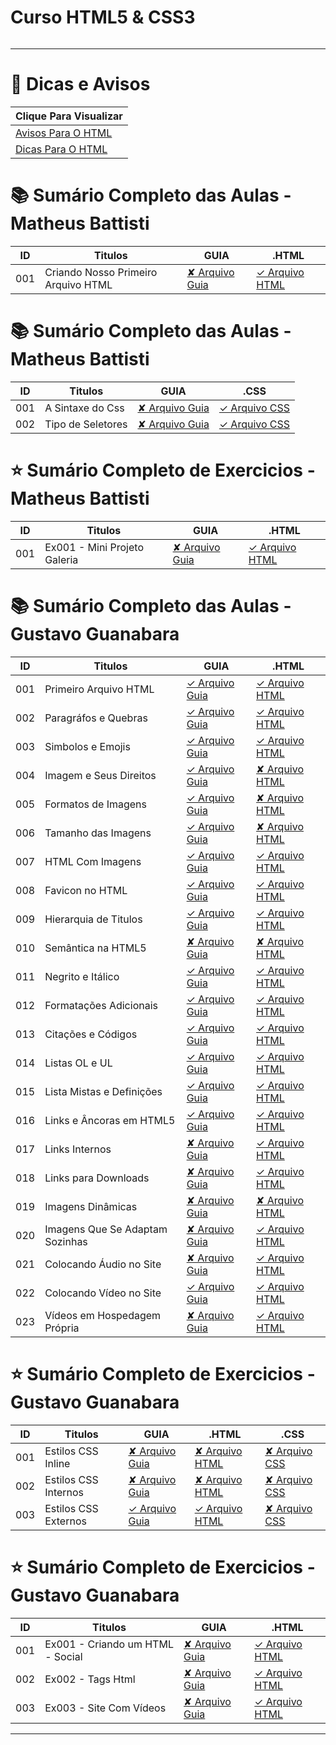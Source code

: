 # Curso HTML5 & CSS3

<img src="https://www.hostinger.com.br/tutoriais/wp-content/uploads/sites/12/2021/11/o-que-e-html.webp" alt="" widht=45>

---

# 🔗 Dicas e Avisos
| Clique Para Visualizar                      |
| ------------------------------------------- |
| [Avisos Para O HTML](html.AVISOS/README.md) |
| [Dicas Para O HTML](html.DICAS/README.md)   |

# 📚 Sumário Completo das Aulas - Matheus Battisti
| ID  | Titulos                             | GUIA               | .HTML                                                                  |
| --- | ----------------------------------- | ------------------ | ---------------------------------------------------------------------- |
| 001 | Criando Nosso Primeiro Arquivo HTML | [✘ Arquivo Guia]() | [✓ Arquivo HTML](html.AULAS/MatheusBattisti.Aulas/aula.001/index.html) |

# 📚 Sumário Completo das Aulas - Matheus Battisti
| ID  | Titulos           | GUIA               | .CSS                                                                           |
| --- | ----------------- | ------------------ | ------------------------------------------------------------------------------ |
| 001 | A Sintaxe do Css  | [✘ Arquivo Guia]() | [✓ Arquivo CSS](css.AULAS/MatheusBattisti.Aulas/aula.001/assets/css/style.css) |
| 002 | Tipo de Seletores | [✘ Arquivo Guia]() | [✓ Arquivo CSS](css.AULAS/MatheusBattisti.Aulas/aula.002/assets/css/style.css) |

# ⭐ Sumário Completo de Exercicios - Matheus Battisti
| ID  | Titulos                      | GUIA               | .HTML                                                            |
| --- | ---------------------------- | ------------------ | ---------------------------------------------------------------- |
| 001 | Ex001 - Mini Projeto Galeria | [✘ Arquivo Guia]() | [✓ Arquivo HTML](html.EX/MatheusBattisti.Ex/aula.001/index.html) |


# 📚 Sumário Completo das Aulas - Gustavo Guanabara
| ID  | Titulos                         | GUIA                                            | .HTML                                            |
| --- | ------------------------------- | ----------------------------------------------- | ------------------------------------------------ |
| 001 | Primeiro Arquivo HTML           | [✓ Arquivo Guia](html.AULAS/aula.001/README.md) | [✓ Arquivo HTML](html.AULAS/aula.001/index.html) |
| 002 | Paragráfos e Quebras            | [✓ Arquivo Guia](html.AULAS/aula.002/README.md) | [✓ Arquivo HTML](html.AULAS/aula.002/index.html) |
| 003 | Simbolos e Emojis               | [✓ Arquivo Guia](html.AULAS/aula.003/README.md) | [✓ Arquivo HTML](html.AULAS/aula.003/index.html) |
| 004 | Imagem e Seus Direitos          | [✓ Arquivo Guia](html.AULAS/aula.004/README.md) | [✘ Arquivo HTML]()                               |
| 005 | Formatos de Imagens             | [✓ Arquivo Guia](html.AULAS/aula.005/README.md) | [✘ Arquivo HTML]()                               |
| 006 | Tamanho das Imagens             | [✓ Arquivo Guia](html.AULAS/aula.006/README.md) | [✘ Arquivo HTML]()                               |
| 007 | HTML Com Imagens                | [✓ Arquivo Guia](html.AULAS/aula.007/README.md) | [✓ Arquivo HTML](html.AULAS/aula.007/index.html) |
| 008 | Favicon no HTML                 | [✓ Arquivo Guia](html.AULAS/aula.008/README.md) | [✓ Arquivo HTML](html.AULAS/aula.008/index.html) |
| 009 | Hierarquia de Titulos           | [✓ Arquivo Guia](html.AULAS/aula.009/README.md) | [✓ Arquivo HTML](html.AULAS/aula.009/index.html) |
| 010 | Semântica na HTML5              | [✘ Arquivo Guia]()                              | [✘ Arquivo HTML]()                               |
| 011 | Negrito e Itálico               | [✓ Arquivo Guia](html.AULAS/aula.011/README.md) | [✓ Arquivo HTML](html.AULAS/aula.011/index.html) |
| 012 | Formatações Adicionais          | [✓ Arquivo Guia](html.AULAS/aula.012/README.md) | [✓ Arquivo HTML](html.AULAS/aula.012/index.html) |
| 013 | Citações e Códigos              | [✓ Arquivo Guia](html.AULAS/aula.013/README.md) | [✓ Arquivo HTML](html.AULAS/aula.013/index.html) |
| 014 | Listas OL e UL                  | [✓ Arquivo Guia](html.AULAS/aula.014/README.md) | [✓ Arquivo HTML](html.AULAS/aula.014/index.html) |
| 015 | Lista Mistas e Definições       | [✓ Arquivo Guia](html.AULAS/aula.015/README.md) | [✓ Arquivo HTML](html.AULAS/aula.015/index.html) |
| 016 | Links e Âncoras em HTML5        | [✓ Arquivo Guia](html.AULAS/aula.016/README.md) | [✓ Arquivo HTML](html.AULAS/aula.016/index.html) |
| 017 | Links Internos                  | [✘ Arquivo Guia]()                              | [✓ Arquivo HTML](html.AULAS/aula.017/index.html) |
| 018 | Links para Downloads            | [✘ Arquivo Guia]()                              | [✓ Arquivo HTML](html.AULAS/aula.018/index.html) |
| 019 | Imagens Dinâmicas               | [✘ Arquivo Guia]()                              | [✘ Arquivo HTML]()                               |
| 020 | Imagens Que Se Adaptam Sozinhas | [✘ Arquivo Guia]()                              | [✓ Arquivo HTML](html.AULAS/aula.020/index.html) |
| 021 | Colocando Áudio no Site         | [✘ Arquivo Guia]()                              | [✓ Arquivo HTML](html.AULAS/aula.021/index.html) |
| 022 | Colocando Vídeo no Site         | [✓ Arquivo Guia](html.AULAS/aula.022/README.md) | [✓ Arquivo HTML](html.AULAS/aula.022/index.html) |
| 023 | Vídeos em Hospedagem Própria    | [✘ Arquivo Guia]()                              | [✓ Arquivo HTML](html.AULAS/aula.023/index.html) |

# ⭐ Sumário Completo de Exercicios - Gustavo Guanabara

| ID  | Titulos              | GUIA                                           | .HTML                                           | .CSS                                                     |
| --- | -------------------- | ---------------------------------------------- | ----------------------------------------------- | -------------------------------------------------------- |
| 001 | Estilos CSS Inline   | [✘ Arquivo Guia]()                             | [✘ Arquivo HTML](css.AULAS/aula.001/index.html) | [✘ Arquivo CSS]()                                        |
| 002 | Estilos CSS Internos | [✘ Arquivo Guia]()                             | [✘ Arquivo HTML](css.AULAS/aula.002/index.html) | [✘ Arquivo CSS]()                                        |
| 003 | Estilos CSS Externos | [✓ Arquivo Guia](css.AULAS/aula.003/README.md) | [✓ Arquivo HTML](css.AULAS/aula.003/index.html) | [✘ Arquivo CSS](css.AULAS/aula.003/assets/css/style.css) |


# ⭐ Sumário Completo de Exercicios - Gustavo Guanabara
| ID  | Titulos                          | GUIA               | .HTML                                       |
| --- | -------------------------------- | ------------------ | ------------------------------------------- |
| 001 | Ex001 - Criando um HTML - Social | [✘ Arquivo Guia]() | [✓ Arquivo HTML](html.EX/ex.001/index.html) |
| 002 | Ex002 - Tags Html                | [✘ Arquivo Guia]() | [✓ Arquivo HTML](html.EX/ex.002/index.html) |
| 003 | Ex003 - Site Com Vídeos          | [✘ Arquivo Guia]() | [✓ Arquivo HTML](html.EX/ex.003/index.html) |

---
